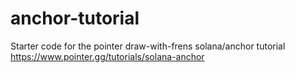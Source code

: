 # anchor-tutorial

Starter code for the pointer draw-with-frens solana/anchor tutorial
https://www.pointer.gg/tutorials/solana-anchor
